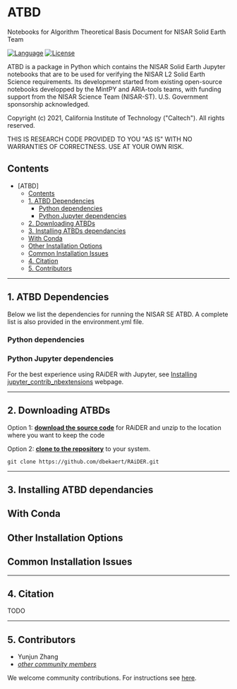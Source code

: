 # ATBD
Notebooks for Algorithm Theoretical Basis Document for NISAR Solid Earth Team

[![Language](https://img.shields.io/badge/python-3.7%2B-blue.svg)](https://www.python.org/)
[![License](https://img.shields.io/badge/License-Apache%202.0-blue.svg)](https://github.com/dbekaert/RAiDER/blob/dev/LICENSE)

ATBD is a package in Python which contains the NISAR Solid Earth Jupyter notebooks that are to be used for verifying the NISAR L2 Solid Earth Science requirements. Its development started from existing open-source notebooks developped by the MintPY and ARIA-tools teams, with funding support from the NISAR Science Team (NISAR-ST). U.S. Government sponsorship acknowledged.

Copyright (c) 2021, California Institute of Technology ("Caltech"). All rights reserved.

THIS IS RESEARCH CODE PROVIDED TO YOU "AS IS" WITH NO WARRANTIES OF CORRECTNESS. USE AT YOUR OWN RISK.

## Contents

- [ATBD]
  - [Contents](#contents)
  - [1. ATBD Dependencies](#1-atbd-dependencies)
    - [Python dependencies](#python-dependencies)
    - [Python Jupyter dependencies](#python-jupyter-dependencies)
  - [2. Downloading ATBDs](#2-downloading-atbds)
  - [3. Installing ATBDs dependancies](#3-installing-atbd-dependancies)
  - [With Conda](#with-conda)
  - [Other Installation Options](#other-installation-options)
  - [Common Installation Issues](#common-installation-issues)
  - [4. Citation](#4-citation)
  - [5. Contributors](#5-contributors)


------

## 1. ATBD Dependencies
Below we list the dependencies for running the NISAR SE ATBD.
A complete list is also provided in the environment.yml file.

### Python dependencies


### Python Jupyter dependencies
For the best experience using RAiDER with Jupyter, see [Installing jupyter_contrib_nbextensions](https://jupyter-contrib-nbextensions.readthedocs.io/en/latest/install.html) webpage.

------
## 2. Downloading ATBDs

Option 1: __[download the source code](https://github.com/nisar-solid/ATBD/archive/dev.zip)__ for RAiDER and unzip to the location where you want to keep the code

Option 2: __[clone to the repository](https://github.com/nisar-solid/ATBD)__ to your system.
```
git clone https://github.com/dbekaert/RAiDER.git
```

------
## 3. Installing ATBD dependancies


## With Conda


## Other Installation Options


## Common Installation Issues



------
## 4. Citation
TODO

------
## 5. Contributors
* Yunjun Zhang
* [_other community members_](https://github.com/nisar-solid/ATBD/graphs/contributors)

We welcome community contributions. For instructions see [here](https://github.com/nisar-solid/ATBD/CONTRIBUTING.md).
